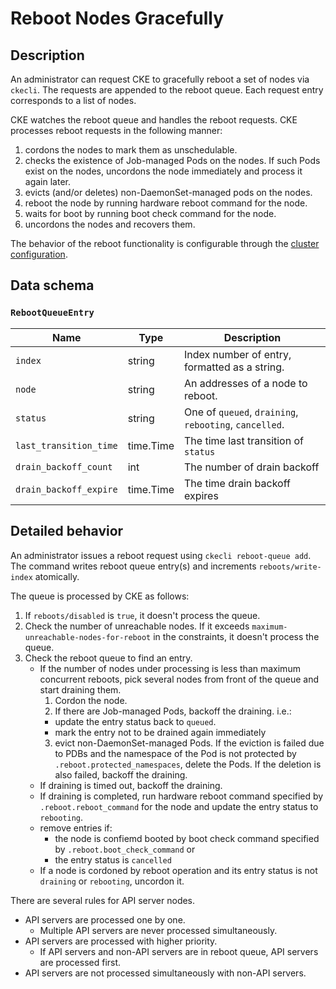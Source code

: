 Reboot Nodes Gracefully
======================

Description
-----------

An administrator can request CKE to gracefully reboot a set of nodes via `ckecli`.
The requests are appended to the reboot queue.
Each request entry corresponds to a list of nodes.

CKE watches the reboot queue and handles the reboot requests.
CKE processes reboot requests in the following manner:

1. cordons the nodes to mark them as unschedulable.
2. checks the existence of Job-managed Pods on the nodes. If such Pods exist on the nodes, uncordons the node immediately and process it again later.
3. evicts (and/or deletes) non-DaemonSet-managed pods on the nodes.
4. reboot the node by running hardware reboot command for the node.
5. waits for boot by running boot check command for the node.
6. uncordons the nodes and recovers them.

The behavior of the reboot functionality is configurable through the [cluster configuration](cluster.md#reboot).


Data schema
-----------

### `RebootQueueEntry`

| Name                   | Type      | Description                                            |
| ---------------------- | --------- | ------------------------------------------------------ |
| `index`                | string    | Index number of entry, formatted as a string.          |
| `node`                 | string    | An addresses of a node to reboot.                      |
| `status`               | string    | One of `queued`, `draining`, `rebooting`, `cancelled`. |
| `last_transition_time` | time.Time | The time last transition of `status`                   |
| `drain_backoff_count`  | int       | The number of drain backoff                            |
| `drain_backoff_expire` | time.Time | The time drain backoff expires                         |

Detailed behavior
-----------------

An administrator issues a reboot request using `ckecli reboot-queue add`.
The command writes reboot queue entry(s) and increments `reboots/write-index` atomically.

The queue is processed by CKE as follows:

1. If `reboots/disabled` is `true`, it doesn't process the queue.
2. Check the number of unreachable nodes. If it exceeds `maximum-unreachable-nodes-for-reboot` in the constraints, it doesn't process the queue.
3. Check the reboot queue to find an entry.
   - If the number of nodes under processing is less than maximum concurrent reboots, pick several nodes from front of the queue and start draining them.
     1. Cordon the node.
     2. If there are Job-managed Pods, backoff the draining. i.e.:
       - update the entry status back to `queued`.
       - mark the entry not to be drained again immediately
     3. evict non-DaemonSet-managed Pods. If the eviction is failed due to PDBs and the namespace of the Pod is not protected by `.reboot.protected_namespaces`, delete the Pods. If the deletion is also failed, backoff the draining.
   - If draining is timed out, backoff the draining.
   - If draining is completed, run hardware reboot command specified by `.reboot.reboot_command` for the node and update the entry status to `rebooting`.
   - remove entries if:
     - the node is confiemd booted by boot check command specified by `.reboot.boot_check_command` or
     - the entry status is `cancelled`
   - If a node is cordoned by reboot operation and its entry status is not `draining` or `rebooting`, uncordon it.

There are several rules for API server nodes.

- API servers are processed one by one.
  - Multiple API servers are never processed simultaneously.
- API servers are processed with higher priority.
  - If API servers and non-API servers are in reboot queue, API servers are processed first.
- API servers are not processed simultaneously with non-API servers.

[LabelSelector]: https://kubernetes.io/docs/concepts/overview/working-with-objects/labels/#label-selectors
